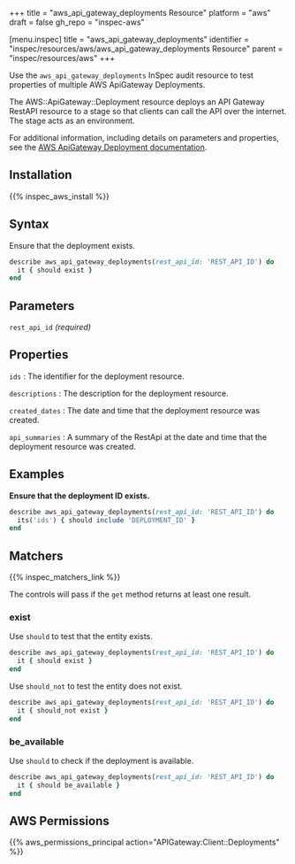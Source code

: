 +++
title = "aws_api_gateway_deployments Resource"
platform = "aws"
draft = false
gh_repo = "inspec-aws"

[menu.inspec]
title = "aws_api_gateway_deployments"
identifier = "inspec/resources/aws/aws_api_gateway_deployments Resource"
parent = "inspec/resources/aws"
+++

Use the `aws_api_gateway_deployments` InSpec audit resource to test properties of multiple AWS ApiGateway Deployments.

The AWS::ApiGateway::Deployment resource deploys an API Gateway RestAPI resource to a stage so that clients can call the API over the internet. The stage acts as an environment.

For additional information, including details on parameters and properties, see the [AWS ApiGateway Deployment documentation](https://docs.aws.amazon.com/AWSCloudFormation/latest/UserGuide/aws-resource-apigateway-deployment.html).

## Installation

{{% inspec_aws_install %}}

## Syntax

Ensure that the deployment exists.

```ruby
describe aws_api_gateway_deployments(rest_api_id: 'REST_API_ID') do
  it { should exist }
end
```

## Parameters

`rest_api_id` _(required)_

## Properties

`ids`
: The identifier for the deployment resource.

`descriptions`
: The description for the deployment resource.

`created_dates`
: The date and time that the deployment resource was created.

`api_summaries`
: A summary of the RestApi at the date and time that the deployment resource was created.

## Examples

**Ensure that the deployment ID exists.**

```ruby
describe aws_api_gateway_deployments(rest_api_id: 'REST_API_ID') do
  its('ids') { should include 'DEPLOYMENT_ID' }
end
```

## Matchers

{{% inspec_matchers_link %}}

The controls will pass if the `get` method returns at least one result.

### exist

Use `should` to test that the entity exists.

```ruby
describe aws_api_gateway_deployments(rest_api_id: 'REST_API_ID') do
  it { should exist }
end
```

Use `should_not` to test the entity does not exist.

```ruby
describe aws_api_gateway_deployments(rest_api_id: 'REST_API_ID') do
  it { should_not exist }
end
```

### be_available

Use `should` to check if the deployment is available.

```ruby
describe aws_api_gateway_deployments(rest_api_id: 'REST_API_ID') do
  it { should be_available }
end
```

## AWS Permissions

{{% aws_permissions_principal action="APIGateway:Client::Deployments" %}}
